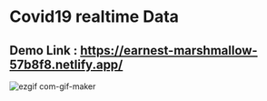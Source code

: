 # Covid19 realtime Data

## Demo Link : https://earnest-marshmallow-57b8f8.netlify.app/


![ezgif com-gif-maker](https://user-images.githubusercontent.com/87481819/207885088-055d01e5-faa5-4f9c-8d6f-bcf75bb4afe0.gif)
